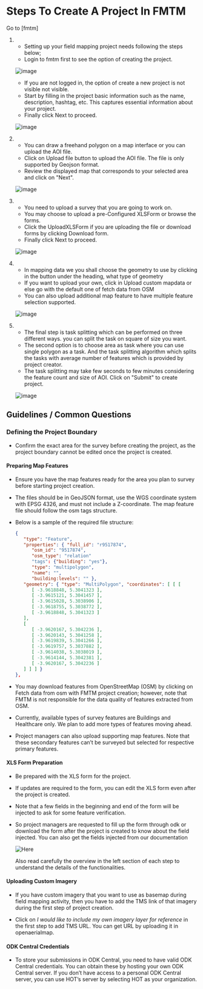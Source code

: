 # Steps To Create A Project In FMTM

Go to [fmtm]

1. - Setting up your field mapping project needs following the steps below;
   - Login to fmtm first to see the option of creating the project.

   ![image](https://github.com/user-attachments/assets/6bf8604b-d44c-4488-a8c6-5312fb75a975)

   - If you are not logged in, the option of create a new project is not visible not visible.
   - Start by filling in the project basic information such as the name, description,
     hashtag, etc. This captures essential information about your project.
   - Finally click Next to proceed.

   ![image](https://github.com/user-attachments/assets/c65c4ae2-d9be-4e45-ac71-a8b5653baba3)

2. - You can draw a freehand polygon on a map interface or you can upload the AOI file.
   - Click on Upload file button to upload the AOI file. The file is only supported by Geojson format.
   - Review the displayed map that corresponds to your selected area and click on "Next".

   ![image](https://github.com/user-attachments/assets/64aeda34-c682-4fdc-8c2f-1fd83e29c61f)

3. - You need to upload a survey that you are going to work on.
   - You may choose to upload a pre-Configured XLSForm or browse the forms.
   - Click the UploadXLSForm if you are uploading the file or download forms by clicking Download form.
   - Finally click Next to proceed.

   ![image](https://github.com/user-attachments/assets/cdf1e050-42ec-4149-bf97-0d841bc5117f)

4. - In mapping data we you shall choose the geometry to use by clicking in the button under
     the heading, what type of geometry
   - If you want to upload your own, click in Upload custom mapdata or else go with the default
     one of fetch data from OSM
   - You can also upload additional map feature to have multiple feature selection supported.

   ![image](https://github.com/user-attachments/assets/8df7c0fc-9a14-4d2d-bfdf-9fb8d9e92b89)

5. - The final step is task splitting which can be performed on three different ways. you
     can split the task on square of size you want.
   - The second option is to choose area as task where you can use single polygon as a task.
     And the task splitting algorithm which splits the tasks with average number of features
     which is provided by project creator.
   - The task splitting may take few seconds to few minutes considering the feature count and
     size of AOI. Click on "Submit" to create project.

   ![image](https://github.com/user-attachments/assets/7eeaf7ed-c13d-4444-aeeb-d71aed4fee8e)

## Guidelines / Common Questions

### Defining the Project Boundary

- Confirm the exact area for the survey before creating the project, as the project
  boundary cannot be edited once the project is created.

#### Preparing Map Features

- Ensure you have the map features ready for the area you plan to survey before starting
  project creation.
- The files should be in GeoJSON format, use the WGS coordinate system with EPSG 4326, and must
  not include a Z-coordinate.
  The map feature file should follow the osm tags structure.
- Below is a sample of the required file structure:

  ```json
  {
     "type": "Feature",
     "properties": { "full_id": "r9517874",
        "osm_id": "9517874",
        "osm_type": "relation"
        "tags": {"building": "yes"},
        "type": "multipolygon",
        "name": "",
        "building:levels": "" },
     "geometry": { "type": "MultiPolygon", "coordinates": [ [ [
        [ -3.9618848, 5.3041323 ],
        [ -3.9615121, 5.3041457 ],
        [ -3.9615028, 5.3038906 ],
        [ -3.9618755, 5.3038772 ],
        [ -3.9618848, 5.3041323 ]
     ],
     [
        [ -3.9620167, 5.3042236 ],
        [ -3.9620143, 5.3041258 ],
        [ -3.9619839, 5.3041266 ],
        [ -3.9619757, 5.3037882 ],
        [ -3.9614038, 5.3038019 ],
        [ -3.9614144, 5.3042381 ],
        [ -3.9620167, 5.3042236 ]
     ] ] ] }
  },
  ```

- You may download features from OpenStreetMap (OSM) by clicking on Fetch data from osm with
  FMTM project creation; however, note that FMTM is not responsible for the data quality of
  features extracted from OSM.
- Currently, available types of survey features are Buildings and Healthcare only. We plan
  to add more types of features moving ahead.
- Project managers can also upload supporting map features. Note that these secondary
  features can’t be surveyed but selected for respective primary features.

#### XLS Form Preparation

- Be prepared with the XLS form for the project.
- If updates are required to the form, you can edit the XLS form even after the project is
  created.
- Note that a few fields in the beginning and end of the form will be injected to ask for
  some feature verification.
- So project managers are requested to fill up the form through odk or download the form after
  the project is created to know about the field injected. You can also get the fields injected
  from our documentation

  ![Here](https://docs.fmtm.dev/manuals/xlsform-design/#injected-fields-in-the-fmtm-xls-form)

  Also read carefully the overview in the left section of each step to understand the details
  of the functionalities.

#### Uploading Custom Imagery

- If you have custom imagery that you want to use as basemap during field mapping activity,
  then you have to add the TMS link of that imagery during the first step of project creation.

- Click on _I would like to include my own imagery layer for reference_ in the first step to
  add TMS URL. You can get URL by uploading it in openaerialmap.

#### ODK Central Credentials

- To store your submissions in ODK Central, you need to have valid ODK Central credentials.
  You can obtain these by hosting your own ODK Central server. If you don’t have access to
  a personal ODK Central server, you can use HOT’s server by selecting HOT as your organization.
